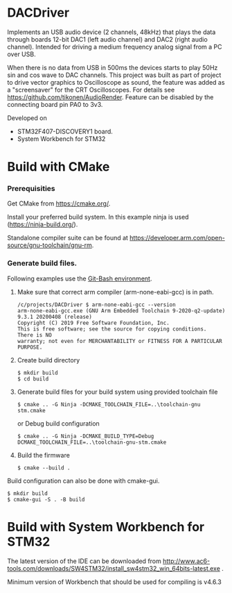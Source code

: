 # DACDriver

Implements an USB audio device (2 channels, 48kHz) that plays the data through boards 12-bit DAC1 (left audio channel) and DAC2 (right audio channel). Intended for driving a medium frequency analog signal from a PC over USB.

When there is no data from USB in 500ms the devices starts to play 50Hz sin and cos wave to DAC channels. This project was built as part of project to drive vector graphics to Oscilloscope as sound, the feature was added as a "screensaver" for the CRT Oscilloscopes. For details see https://github.com/tikonen/AudioRender.
Feature can be disabled by the connecting board pin PA0 to 3v3.

Developed on
 * STM32F407-DISCOVERY1 board.
 * System Workbench for STM32


# Build with CMake

### Prerequisities

Get CMake from https://cmake.org/.

Install your preferred build system. In this example ninja is used (https://ninja-build.org/).

Standalone compiler suite can be found at https://developer.arm.com/open-source/gnu-toolchain/gnu-rm.

### Generate build files.

Following examples use the [Git-Bash environment](https://git-scm.com/download/win).

1. Make sure that correct arm compiler (arm-none-eabi-gcc) is in path.
    ```
    /c/projects/DACDriver $ arm-none-eabi-gcc --version
    arm-none-eabi-gcc.exe (GNU Arm Embedded Toolchain 9-2020-q2-update) 9.3.1 20200408 (release)
    Copyright (C) 2019 Free Software Foundation, Inc.
    This is free software; see the source for copying conditions.  There is NO
    warranty; not even for MERCHANTABILITY or FITNESS FOR A PARTICULAR PURPOSE.
    ```


2. Create build directory
    ```
    $ mkdir build
	$ cd build
    ```
3. Generate build files for your build system using provided toolchain file
    ```
    $ cmake .. -G Ninja -DCMAKE_TOOLCHAIN_FILE=..\toolchain-gnu stm.cmake
    ```

   or Debug build configuration
	```
    $ cmake .. -G Ninja -DCMAKE_BUILD_TYPE=Debug DCMAKE_TOOLCHAIN_FILE=..\toolchain-gnu-stm.cmake
    ```
4. Build the firmware
    ```
    $ cmake --build .
    ```

Build configuration can also be done  with cmake-gui.
```
$ mkdir build
$ cmake-gui -S . -B build
```

# Build with System Workbench for STM32

The latest version of the IDE can be downloaded from http://www.ac6-tools.com/downloads/SW4STM32/install_sw4stm32_win_64bits-latest.exe .

Minimum version of Workbench that should be used for compiling is v4.6.3
